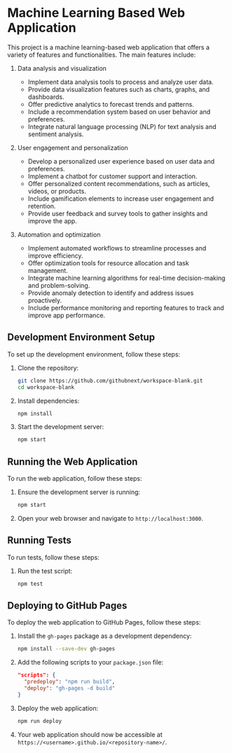# Machine Learning Based Web Application

This project is a machine learning-based web application that offers a variety of features and functionalities. The main features include:

1. Data analysis and visualization
   - Implement data analysis tools to process and analyze user data.
   - Provide data visualization features such as charts, graphs, and dashboards.
   - Offer predictive analytics to forecast trends and patterns.
   - Include a recommendation system based on user behavior and preferences.
   - Integrate natural language processing (NLP) for text analysis and sentiment analysis.

2. User engagement and personalization
   - Develop a personalized user experience based on user data and preferences.
   - Implement a chatbot for customer support and interaction.
   - Offer personalized content recommendations, such as articles, videos, or products.
   - Include gamification elements to increase user engagement and retention.
   - Provide user feedback and survey tools to gather insights and improve the app.

3. Automation and optimization
   - Implement automated workflows to streamline processes and improve efficiency.
   - Offer optimization tools for resource allocation and task management.
   - Integrate machine learning algorithms for real-time decision-making and problem-solving.
   - Provide anomaly detection to identify and address issues proactively.
   - Include performance monitoring and reporting features to track and improve app performance.

## Development Environment Setup

To set up the development environment, follow these steps:

1. Clone the repository:
   ```bash
   git clone https://github.com/githubnext/workspace-blank.git
   cd workspace-blank
   ```

2. Install dependencies:
   ```bash
   npm install
   ```

3. Start the development server:
   ```bash
   npm start
   ```

## Running the Web Application

To run the web application, follow these steps:

1. Ensure the development server is running:
   ```bash
   npm start
   ```

2. Open your web browser and navigate to `http://localhost:3000`.

## Running Tests

To run tests, follow these steps:

1. Run the test script:
   ```bash
   npm test
   ```

## Deploying to GitHub Pages

To deploy the web application to GitHub Pages, follow these steps:

1. Install the `gh-pages` package as a development dependency:
   ```bash
   npm install --save-dev gh-pages
   ```

2. Add the following scripts to your `package.json` file:
   ```json
   "scripts": {
     "predeploy": "npm run build",
     "deploy": "gh-pages -d build"
   }
   ```

3. Deploy the web application:
   ```bash
   npm run deploy
   ```

4. Your web application should now be accessible at `https://<username>.github.io/<repository-name>/`.
